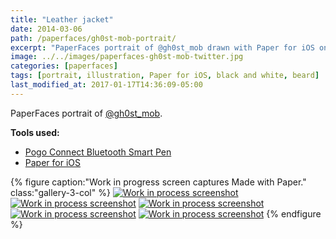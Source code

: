 ```yaml
---
title: "Leather jacket"
date: 2014-03-06
path: /paperfaces/gh0st-mob-portrait/
excerpt: "PaperFaces portrait of @gh0st_mob drawn with Paper for iOS on an iPad."
image: ../../images/paperfaces-gh0st-mob-twitter.jpg
categories: [paperfaces]
tags: [portrait, illustration, Paper for iOS, black and white, beard]
last_modified_at: 2017-01-17T14:36:09-05:00
---
```


PaperFaces portrait of [@gh0st_mob](https://twitter.com/gh0st_mob).

**Tools used:**

- [Pogo Connect Bluetooth Smart Pen](https://www.amazon.com/gp/product/B009K448L4/ref=as_li_ss_tl?ie=UTF8&camp=1789&creative=390957&creativeASIN=B009K448L4&linkCode=as2&tag=mademist-20)
- [Paper for iOS](https://paper.bywetransfer.com/)

{% figure caption:"Work in progress screen captures Made with Paper." class:"gallery-3-col" %}
[![Work in process screenshot](../../images/paperfaces-gh0st-mob-process-1-600.jpg)](../../images/paperfaces-gh0st-mob-process-1-lg.jpg)
[![Work in process screenshot](../../images/paperfaces-gh0st-mob-process-2-600.jpg)](../../images/paperfaces-gh0st-mob-process-2-lg.jpg)
[![Work in process screenshot](../../images/paperfaces-gh0st-mob-process-3-600.jpg)](../../images/paperfaces-gh0st-mob-process-3-lg.jpg)
[![Work in process screenshot](../../images/paperfaces-gh0st-mob-process-4-600.jpg)](../../images/paperfaces-gh0st-mob-process-4-lg.jpg)
[![Work in process screenshot](../../images/paperfaces-gh0st-mob-process-5-600.jpg)](../../images/paperfaces-gh0st-mob-process-5-lg.jpg)
{% endfigure %}

